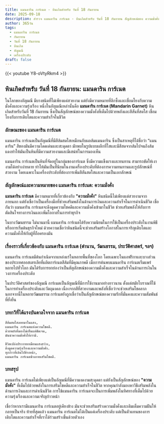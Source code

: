 ```yaml
---
title: แมนดาริน การ์เนต - หินเกิดสำหรับ วันที่ 18 กันยายน
date: 2025-09-18
description: สำรวจ แมนดาริน การ์เนต - หินเกิดสำหรับ วันที่ 18 กันยายน สัญลักษณ์ของ ความมั่งคั่ง มาเรียนรู้ความหมายลึกซึ้งของหินพิเศษนี้
author: 365วัน
tags:
  - แมนดาริน การ์เนต
  - กันยายน
  - วันที่ 18 กันยายน
  - หินเกิด
  - อัญมณี
  - เครื่องประดับ
draft: false
---
```


{{< youtube Y8-oVtyRkm4 >}}

## หินเกิดสำหรับ วันที่ 18 กันยายน: แมนดาริน การ์เนต

ในโลกของอัญมณี มีบางชนิดที่ไม่เพียงแค่สวยงาม แต่ยังมีความหมายที่ลึกซึ้งและเชื่อมโยงกับความมั่งคั่งและความรุ่งเรือง หนึ่งในอัญมณีเหล่านั้นคือ **แมนดาริน การ์เนต (Mandarin Garnet)** หินเกิดสำหรับวันที่ 18 กันยายน ซึ่งเป็นสัญลักษณ์ของความมั่งคั่งที่เต็มไปด้วยพลังและสีสันที่สดใส เชื่อมโยงกับการเติบโตและความสำเร็จในชีวิต

### ลักษณะของ แมนดาริน การ์เนต

แมนดาริน การ์เนตเป็นอัญมณีที่มีสีส้มสดใสเหมือนกับผลส้มแมนดาริน ซึ่งเป็นสาเหตุที่ได้ชื่อว่า “แมนดาริน” สีของมันมีความโดดเด่นและสะดุดตา มักพบในรูปแบบผลึกที่ใสและมีสีสดจากส้มไปจนถึงส้มแดงทำให้มันเป็นหินที่มีความสวยงามและมีเสน่ห์ในการมองเห็น

แมนดาริน การ์เนตเป็นหินที่จัดอยู่ในกลุ่มของการ์เนต ซึ่งมีความแข็งแรงและทนทาน สามารถขัดให้เงางามได้อย่างง่ายดาย ทำให้มันเป็นที่นิยมในงานเครื่องประดับที่ต้องการความทนทานและรูปลักษณ์ที่สวยงาม โดยเฉพาะในเครื่องประดับที่ต้องการเพิ่มสีสันสดใสและความเป็นเอกลักษณ์

### สัญลักษณ์และความหมายของ แมนดาริน การ์เนต: ความมั่งคั่ง

**แมนดาริน การ์เนต** มีความหมายที่เกี่ยวข้องกับ **"ความมั่งคั่ง"** หินชนิดนี้ไม่เพียงแต่สวยงามจากภายนอก แต่ยังเชื่อว่าเป็นเครื่องมือที่ช่วยเสริมพลังในด้านการเงินและความสำเร็จในการดำเนินชีวิต เชื่อกันว่า แมนดาริน การ์เนตจะดึงดูดความโชคดีและความมั่งคั่งเข้ามาในชีวิต ช่วยเสริมพลังให้กับการตัดสินใจทางการเงินและเพิ่มโอกาสในการทำธุรกิจ

ในบางวัฒนธรรม ไม่นานมานี้ แมนดาริน การ์เนตได้รับความนิยมในการใช้เป็นเครื่องประดับในงานพิธีหรือการเริ่มต้นธุรกิจใหม่ ด้วยความเชื่อว่าหินชนิดนี้จะช่วยเสริมสร้างโอกาสในการเจริญเติบโตและความมั่งคั่งให้กับผู้ที่ถือครองมัน

### เรื่องราวที่เกี่ยวข้องกับ แมนดาริน การ์เนต (ตำนาน, วัฒนธรรม, ประวัติศาสตร์, ฯลฯ)

แมนดาริน การ์เนตมีต้นกำเนิดจากแหล่งแร่ในหลายพื้นที่ของโลก โดยเฉพาะในแอฟริกาและบางส่วนของประเทศออสเตรเลียที่ผลิตการ์เนตสีส้มที่มีคุณภาพดี เมื่อการค้นพบแมนดาริน การ์เนตเริ่มแพร่หลายไปทั่วโลก มันได้รับการยกย่องว่าเป็นสัญลักษณ์ของความมั่งคั่งและความสำเร็จในด้านการเงินในวงการเครื่องประดับ

ในประวัติศาสตร์ของอัญมณี การ์เนตเป็นอัญมณีที่มีการใช้งานมาอย่างยาวนาน ตั้งแต่สมัยโบราณที่ใช้ในการทำเครื่องประดับและวัตถุมงคล เนื่องจากสีที่สวยงามและพลังที่เชื่อว่าจะช่วยเสริมโชคลาภ นอกจากนี้ในหลายวัฒนธรรม การ์เนตยังถูกเชื่อว่าเป็นสัญลักษณ์ของความรักที่มั่นคงและความสัมพันธ์ที่ยั่งยืน

### บทกวีที่ได้แรงบันดาลใจจาก แมนดาริน การ์เนต

```
สีส้มสดใสลอยมาในแสง,
แมนดาริน การ์เนตแห่งความโชคดี.
ด้วยพลังที่มองไม่เห็นแต่ชัดเจน,
มันนำความมั่งคั่งให้เรามี.

ชีวิตเปล่งประกายเหมือนแสงสว่าง,
ดึงดูดความรุ่งเรืองและความมั่งคั่ง.
ทุกก้าวที่เดินไปข้างหน้า,
แมนดาริน การ์เนตข้างกายเสริมโชคดี.
```

### บทสรุป

แมนดาริน การ์เนตไม่เพียงแต่เป็นอัญมณีที่มีความงดงามสะดุดตา แต่ยังเป็นสัญลักษณ์ของ **"ความมั่งคั่ง"** ที่เต็มไปด้วยพลังในการเสริมโชคดีและความสำเร็จในชีวิต หากคุณกำลังมองหาวิธีเสริมพลังในด้านการเงินและการดำเนินชีวิต การใช้แมนดาริน การ์เนตจะเป็นการเพิ่มพลังในทิศทางที่เต็มไปด้วยความรุ่งเรืองและความเจริญก้าวหน้า

เชื่อว่าหากเรามีแมนดาริน การ์เนตอยู่เคียงข้าง มันจะช่วยเสริมสร้างความมั่งคั่งและเติมเต็มความฝันให้กลายเป็นจริง ท้ายที่สุดแล้ว แมนดาริน การ์เนตไม่ได้เป็นแค่เครื่องประดับ แต่เป็นตัวแทนของการเติบโตและความสำเร็จที่เราได้ร่วมสร้างขึ้นด้วยตัวเอง